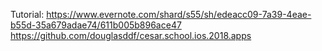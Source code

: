 Tutorial: https://www.evernote.com/shard/s55/sh/edeacc09-7a39-4eae-b55d-35a679adae74/611b005b896ace47
https://github.com/douglasddf/cesar.school.ios.2018.apps
